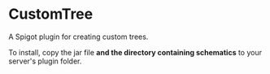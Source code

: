 # CustomTree
A Spigot plugin for creating custom trees.

To install, copy the jar file **and the directory containing schematics** to your server's plugin folder.
